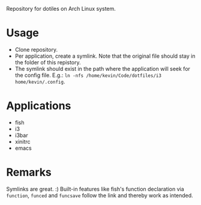 Repository for dotiles on Arch Linux system.

# Usage
- Clone repository.
- Per application, create a symlink. Note
that the original file should stay in the folder of this repistory.
- The symlink should exist in the path where the application will seek
for the config file. E.g.: `ln -nfs /home/kevin/Code/dotfiles/i3
home/kevin/.config`.

# Applications
- fish
- i3
- i3bar
- xinitrc
- emacs

# Remarks

Symlinks are great. :) Built-in features like fish's function
declaration via `function`, `funced` and `funcsave` follow the link
and thereby work as intended.